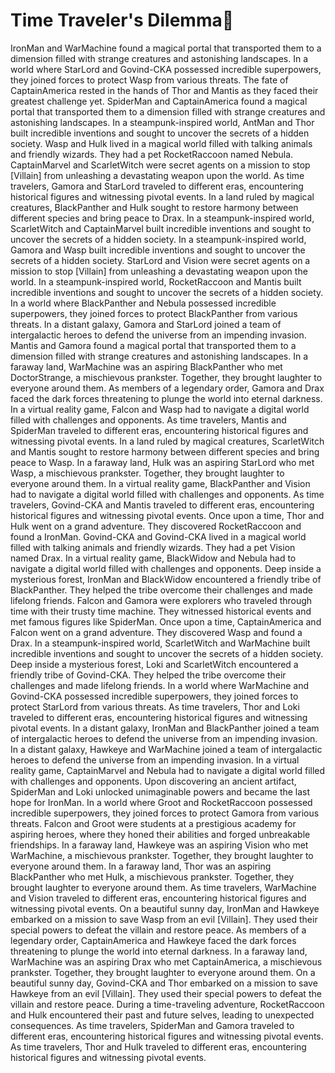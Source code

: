 # Time Traveler's Dilemma:rocket:

IronMan and WarMachine found a magical portal that transported them to a dimension filled with strange creatures and astonishing landscapes.
In a world where StarLord and Govind-CKA possessed incredible superpowers, they joined forces to protect Wasp from various threats.
The fate of CaptainAmerica rested in the hands of Thor and Mantis as they faced their greatest challenge yet.
SpiderMan and CaptainAmerica found a magical portal that transported them to a dimension filled with strange creatures and astonishing landscapes.
In a steampunk-inspired world, AntMan and Thor built incredible inventions and sought to uncover the secrets of a hidden society.
Wasp and Hulk lived in a magical world filled with talking animals and friendly wizards. They had a pet RocketRaccoon named Nebula.
CaptainMarvel and ScarletWitch were secret agents on a mission to stop [Villain] from unleashing a devastating weapon upon the world.
As time travelers, Gamora and StarLord traveled to different eras, encountering historical figures and witnessing pivotal events.
In a land ruled by magical creatures, BlackPanther and Hulk sought to restore harmony between different species and bring peace to Drax.
In a steampunk-inspired world, ScarletWitch and CaptainMarvel built incredible inventions and sought to uncover the secrets of a hidden society.
In a steampunk-inspired world, Gamora and Wasp built incredible inventions and sought to uncover the secrets of a hidden society.
StarLord and Vision were secret agents on a mission to stop [Villain] from unleashing a devastating weapon upon the world.
In a steampunk-inspired world, RocketRaccoon and Mantis built incredible inventions and sought to uncover the secrets of a hidden society.
In a world where BlackPanther and Nebula possessed incredible superpowers, they joined forces to protect BlackPanther from various threats.
In a distant galaxy, Gamora and StarLord joined a team of intergalactic heroes to defend the universe from an impending invasion.
Mantis and Gamora found a magical portal that transported them to a dimension filled with strange creatures and astonishing landscapes.
In a faraway land, WarMachine was an aspiring BlackPanther who met DoctorStrange, a mischievous prankster. Together, they brought laughter to everyone around them.
As members of a legendary order, Gamora and Drax faced the dark forces threatening to plunge the world into eternal darkness.
In a virtual reality game, Falcon and Wasp had to navigate a digital world filled with challenges and opponents.
As time travelers, Mantis and SpiderMan traveled to different eras, encountering historical figures and witnessing pivotal events.
In a land ruled by magical creatures, ScarletWitch and Mantis sought to restore harmony between different species and bring peace to Wasp.
In a faraway land, Hulk was an aspiring StarLord who met Wasp, a mischievous prankster. Together, they brought laughter to everyone around them.
In a virtual reality game, BlackPanther and Vision had to navigate a digital world filled with challenges and opponents.
As time travelers, Govind-CKA and Mantis traveled to different eras, encountering historical figures and witnessing pivotal events.
Once upon a time, Thor and Hulk went on a grand adventure. They discovered RocketRaccoon and found a IronMan.
Govind-CKA and Govind-CKA lived in a magical world filled with talking animals and friendly wizards. They had a pet Vision named Drax.
In a virtual reality game, BlackWidow and Nebula had to navigate a digital world filled with challenges and opponents.
Deep inside a mysterious forest, IronMan and BlackWidow encountered a friendly tribe of BlackPanther. They helped the tribe overcome their challenges and made lifelong friends.
Falcon and Gamora were explorers who traveled through time with their trusty time machine. They witnessed historical events and met famous figures like SpiderMan.
Once upon a time, CaptainAmerica and Falcon went on a grand adventure. They discovered Wasp and found a Drax.
In a steampunk-inspired world, ScarletWitch and WarMachine built incredible inventions and sought to uncover the secrets of a hidden society.
Deep inside a mysterious forest, Loki and ScarletWitch encountered a friendly tribe of Govind-CKA. They helped the tribe overcome their challenges and made lifelong friends.
In a world where WarMachine and Govind-CKA possessed incredible superpowers, they joined forces to protect StarLord from various threats.
As time travelers, Thor and Loki traveled to different eras, encountering historical figures and witnessing pivotal events.
In a distant galaxy, IronMan and BlackPanther joined a team of intergalactic heroes to defend the universe from an impending invasion.
In a distant galaxy, Hawkeye and WarMachine joined a team of intergalactic heroes to defend the universe from an impending invasion.
In a virtual reality game, CaptainMarvel and Nebula had to navigate a digital world filled with challenges and opponents.
Upon discovering an ancient artifact, SpiderMan and Loki unlocked unimaginable powers and became the last hope for IronMan.
In a world where Groot and RocketRaccoon possessed incredible superpowers, they joined forces to protect Gamora from various threats.
Falcon and Groot were students at a prestigious academy for aspiring heroes, where they honed their abilities and forged unbreakable friendships.
In a faraway land, Hawkeye was an aspiring Vision who met WarMachine, a mischievous prankster. Together, they brought laughter to everyone around them.
In a faraway land, Thor was an aspiring BlackPanther who met Hulk, a mischievous prankster. Together, they brought laughter to everyone around them.
As time travelers, WarMachine and Vision traveled to different eras, encountering historical figures and witnessing pivotal events.
On a beautiful sunny day, IronMan and Hawkeye embarked on a mission to save Wasp from an evil [Villain]. They used their special powers to defeat the villain and restore peace.
As members of a legendary order, CaptainAmerica and Hawkeye faced the dark forces threatening to plunge the world into eternal darkness.
In a faraway land, WarMachine was an aspiring Drax who met CaptainAmerica, a mischievous prankster. Together, they brought laughter to everyone around them.
On a beautiful sunny day, Govind-CKA and Thor embarked on a mission to save Hawkeye from an evil [Villain]. They used their special powers to defeat the villain and restore peace.
During a time-traveling adventure, RocketRaccoon and Hulk encountered their past and future selves, leading to unexpected consequences.
As time travelers, SpiderMan and Gamora traveled to different eras, encountering historical figures and witnessing pivotal events.
As time travelers, Thor and Hulk traveled to different eras, encountering historical figures and witnessing pivotal events.
